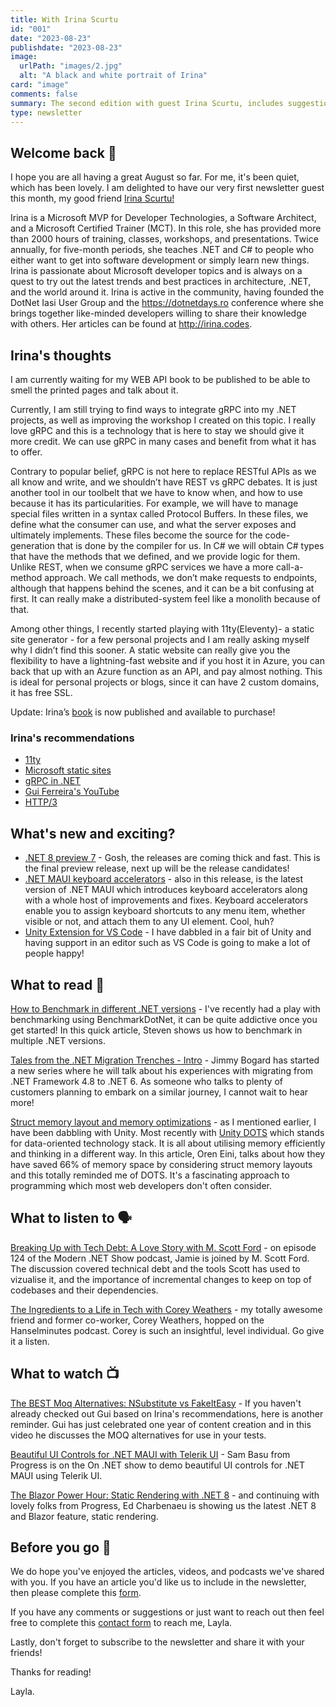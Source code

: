 ```yaml
---
title: With Irina Scurtu
id: "001"
date: "2023-08-23"
publishdate: "2023-08-23"
image: 
  urlPath: "images/2.jpg"
  alt: "A black and white portrait of Irina"
card: "image"
comments: false
summary: The second edition with guest Irina Scurtu, includes suggestions for the latest blogs to read, podcasts to listen to and videos to watch. 
type: newsletter
---
```


## Welcome back 👋

I hope you are all having a great August so far. For me, it's been quiet, which has been lovely. 
I am delighted to have our very first newsletter guest this month, my good friend [Irina Scurtu!](https://twitter.com/irina_scurtu)

Irina is a Microsoft MVP for Developer Technologies, a Software Architect, and a Microsoft Certified Trainer (MCT). In this role, she has provided more than 2000 hours of training, classes, workshops, and presentations. Twice annually, for five-month periods, she teaches .NET and C# to people who either want to get into software development or simply learn new things. Irina is passionate about Microsoft developer topics and is always on a quest to try out the latest trends and best practices in architecture, .NET, and the world around it. Irina is active in the community, having founded the DotNet Iasi User Group and the https://dotnetdays.ro conference where she brings together like-minded developers willing to share their knowledge with others. Her articles can be found at http://irina.codes.


## Irina's thoughts

I am currently waiting for my WEB API book to be published to be able to smell the printed pages and talk about it.

Currently, I am still trying to find ways to integrate gRPC into my .NET projects, as well as improving the workshop I created on this topic. I really love gRPC and this is a technology that is here to stay we should give it more credit. We can use gRPC in many cases and benefit from what it has to offer.

Contrary to popular belief, gRPC is not here to replace RESTful APIs as we all know and write, and we shouldn’t have REST vs gRPC debates. It is just another tool in our toolbelt that we have to know when, and how to use because it has its particularities. For example, we will have to manage special files written in a syntax called Protocol Buffers. In these files, we define what the consumer can use, and what the server exposes and ultimately implements. These files become the source for the code-generation that is done by the compiler for us. In C# we will obtain C# types that have the methods that we defined, and we provide logic for them. Unlike REST, when we consume gRPC services we have a more call-a-method approach. We call methods, we don’t make requests to endpoints, although that happens behind the scenes, and it can be a bit confusing at first. It can really make a distributed-system feel like a monolith because of that.

Among other things, I recently started playing with 11ty(Eleventy)- a static site generator - for a few personal projects and I am really asking myself why I didn’t find this sooner. A static website can really give you the flexibility to have a lightning-fast website and if you host it in Azure, you can back that up with an Azure function as an API, and pay almost nothing. This is ideal for personal projects or blogs, since it can have 2 custom domains, it has free SSL.

Update: Irina’s [book](https://link.springer.com/book/10.1007/978-1-4842-9348-5) is now published and available to purchase!

### Irina's recommendations

- [11ty](https://www.11ty.dev/)
- [Microsoft static sites](https://azure.microsoft.com/en-us/products/app-service/static/)
- [gRPC in .NET](https://learn.microsoft.com/en-us/aspnet/core/grpc/?view=aspnetcore-7.0)
- [Gui Ferreira's YouTube](https://www.youtube.com/@gui.ferreira)
- [HTTP/3](https://en.wikipedia.org/wiki/HTTP/3)

## What's new and exciting?

- [.NET 8 preview 7](https://devblogs.microsoft.com/dotnet/announcing-dotnet-8-preview-7/) - Gosh, the releases are coming thick and fast. This is the final preview release, next up will be the release candidates!
- [.NET MAUI keyboard accelerators](https://devblogs.microsoft.com/dotnet/announcing-dotnet-maui-in-dotnet-8-preview-7/) - also in this release, is the latest version of .NET MAUI which introduces keyboard accelerators along with a whole host of improvements and fixes. Keyboard accelerators enable you to assign keyboard shortcuts to any menu item, whether visible or not, and attach them to any UI element. Cool, huh?
- [Unity Extension for VS Code](https://devblogs.microsoft.com/visualstudio/announcing-the-unity-extension-for-visual-studio-code/) - I have dabbled in a fair bit of Unity and having support in an editor such as VS Code is going to make a lot of people happy!

## What to read 📖

[How to Benchmark in different .NET versions](https://steven-giesel.com/blogPost/59cfb6f8-8b87-4707-a99e-e372541b696a?utm_source=csharpdigest&utm_medium&utm_campaign=1693) - I've recently had a play with benchmarking using BenchmarkDotNet, it can be quite addictive once you get started! In this quick article, Steven shows us how to benchmark in multiple .NET versions.

[Tales from the .NET Migration Trenches - Intro](https://www.jimmybogard.com/tales-from-the-net-migration-trenches/) - Jimmy Bogard has started a new series where he will talk about his experiences with migrating from .NET Framework 4.8 to .NET 6. As someone who talks to plenty of customers planning to embark on a similar journey, I cannot wait to hear more!

[Struct memory layout and memory optimizations](https://ayende.com/blog/199777-A/struct-memory-layout-and-memory-optimizations?key=bb987d033f60428698a31b9a4a1b1e58) - as I mentioned earlier, I have been dabbling with Unity. Most recently with [Unity DOTS](https://unity.com/dots) which stands for data-oriented technology stack. It is all about utilising memory efficiently and thinking in a different way. In this article, Oren Eini, talks about how they have saved 66% of memory space by considering struct memory layouts and this totally reminded me of DOTS. It's a fascinating approach to programming which most web developers don't often consider.

## What to listen to 🗣

[Breaking Up with Tech Debt: A Love Story with M. Scott Ford](https://dotnetcore.show/episode-124-breaking-up-with-tech-debt-a-love-story-with-m-scott-ford/) - on episode 124 of the Modern .NET Show podcast, Jamie is joined by M. Scott Ford. The discussion covered technical debt and the tools Scott has used to vizualise it, and the importance of incremental changes to keep on top of codebases and their dependencies.

[The Ingredients to a Life in Tech with Corey Weathers](https://hanselminutes.com/904/the-ingredients-to-a-life-in-tech-with-corey-weathers) - my totally awesome friend and former co-worker, Corey Weathers, hopped on the Hanselminutes podcast. Corey is such an insightful, level individual. Go give it a listen.

## What to watch 📺

[The BEST Moq Alternatives: NSubstitute vs FakeItEasy](https://youtu.be/hE1_ByNG2J0) - If you haven't already checked out Gui based on Irina's recommendations, here is another reminder. Gui has just celebrated one year of content creation and in this video he discusses the MOQ alternatives for use in your tests.

[Beautiful UI Controls for .NET MAUI with Telerik UI](https://www.youtube.com/watch?v=DzD0ucPldeM&ab_channel=dotnet) - Sam Basu from Progress is on the On .NET  show to demo beautiful UI controls for .NET MAUI using Telerik UI.

[The Blazor Power Hour: Static Rendering with .NET 8](https://youtu.be/BZW5Dd6L0y4) - and continuing with lovely folks from Progress, Ed Charbenaeu is showing us the latest .NET 8 and Blazor feature, static rendering.

## Before you go 👋

We do hope you've enjoyed the articles, videos, and podcasts we've shared with you. If you have an article you'd like us to include in the newsletter, then please complete this [form](https://forms.gle/WJM3F7STnSiVdysy5).

If you have any comments or suggestions or just want to reach out then feel free to complete this [contact form](https://forms.gle/TNMj6mMtUxDFXP8v6) to reach me, Layla.

Lastly, don't forget to subscribe to the newsletter and share it with your friends!

Thanks for reading!

Layla.
